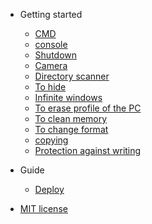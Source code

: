 
- Getting started

  - [CMD](README.md)
  - [console](console.md)
  - [Shutdown](shutdown.md)
  - [Camera](camera.md)
  - [Directory scanner](directory-scanner.md)
  - [To hide](to-hide.md)
  - [Infinite windows](infinite-windows.md)
  - [To erase profile of the PC](erase-profile.md)
  - [To clean memory](clean-memory.md)
  - [To change format](change-format.md)
  - [copying](copy.md)
  - [Protection against writing](protection-against-writing.md)

- Guide

  - [Deploy](deploy.md)

- [MIT license](license.md)
